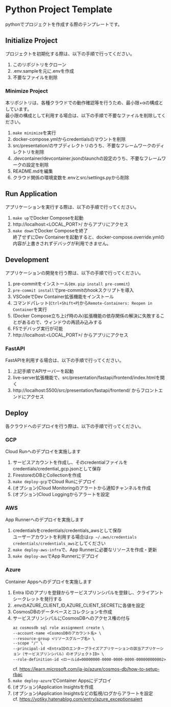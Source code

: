 # Python Project Template
pythonでプロジェクトを作成する際のテンプレートです。

## Initialize Project

プロジェクトを初期化する際は、以下の手順で行ってください。

1. このリポジトリをクローン
2. .env.sampleを元に.envを作成
3. 不要なファイルを削除

### Minimize Project

本リポジトリは、各種クラウドでの動作確認等を行うため、最小限+αの構成としています。  
最小限の構成として利用する場合は、以下の手順で不要なファイルを削除してください。

1. `make minimize`を実行
2. docker-compose.ymlからcredentialsのマウントを削除
3. src/presentation/のサブディレクトリのうち、不要なフレームワークのディレクトリを削除
4. .devcontainer/devcontainer.jsonのlaunchの設定のうち、不要なフレームワークの設定を削除
5. README.mdを編集
6. クラウド関係の環境変数を.envとsrc/settings.pyから削除

## Run Application

アプリケーションを実行する際は、以下の手順で行ってください。

1. `make up`でDocker Composeを起動
2. http://localhost:<LOCAL_PORT>/ からアプリにアクセス
3. `make down`でDocker Composeを終了  
   終了せずにDev Containerを起動すると、docker-compose.override.ymlの内容が上書きされずデバッグが利用できません。

## Development

アプリケーションの開発を行う際は、以下の手順で行ってください。

1. pre-commitをインストール(ex. `pip install pre-commit`)
2. `pre-commit install`でpre-commitのhookスクリプトを導入
3. VSCodeでDev Container拡張機能をインストール
4. コマンドパレット(`Ctrl+Shift+P`)から`Remote-Containers: Reopen in Container`を実行
5. (Docker Compose立ち上げ時のみ)拡張機能の依存関係の解決に失敗することがあるので、ウィンドウの再読み込みする
6. F5でデバッグ実行が可能
7. http://localhost:<LOCAL_PORT>/ からアプリにアクセス

### FastAPI

FastAPIを利用する場合は、以下の手順で行ってください。

1. 上記手順でAPIサーバーを起動
2. live-server拡張機能で、src/presentation/fastapi/frontend/index.htmlを開く
3. http://localhost:5500/src/presentation/fastapi/frontend/ からフロントエンドにアクセス

## Deploy

各クラウドへのデプロイを行う際は、以下の手順で行ってください。

### GCP

Cloud Runへのデプロイを実施します

1. サービスアカウントを作成し、そのcredentialファイルをcredentials/credential_gcp.jsonとして保存
2. FirestoreのDBとCollectionを作成
3. `make deploy-gcp`でCloud Runにデプロイ
4. (オプション)Cloud Monitoringのアラートから通知チャンネルを作成
5. (オプション)Cloud Loggingからアラートを設定

### AWS

App Runnerへのデプロイを実施します

1. credentialsをcredentials/credentials_awsとして保存  
  ユーザーアカウントを利用する場合は`cp ~/.aws/credentials credentials/credentials_aws`としてください
2. `make deploy-aws-infra`で、App Runnerに必要なリソースを作成・更新
3. `make deploy-aws`でApp Runnerにデプロイ

### Azure

Container Appsへのデプロイを実施します

1. Entra IDのアプリを登録からサービスプリンシパルを登録し、クライアントシークレットを発行する
2. .envのAZURE_CLIENT_ID,AZURE_CLIENT_SECRETに各値を設定
3. CosmosDBのデータベースとコレクションを作成
4. サービスプリンシパルにCosmosDBへのアクセス権の付与  
    ```shell
    az cosmosdb sql role assignment create \
    --account-name <CosmosDBのアカウント名> \
    --resource-group <リソースグループ名> \
    --scope "/" \
    --principal-id <EntraIDのエンタープライズアプリケーションの該当アプリケーション（サービスプリンシパル）のオブジェクトID> \
    --role-definition-id <ロールid=00000000-0000-0000-0000-000000000002>
   ```   
    cf. https://learn.microsoft.com/ja-jp/azure/cosmos-db/how-to-setup-rbac
5. `make deploy-azure`でContainer Appsにデプロイ
6. (オプション)Application Insightsを作成
7. (オプション)Application Insightsなどの監視/ログからアラートを設定  
  cf. https://yotiky.hatenablog.com/entry/azure_exceptionsalert
